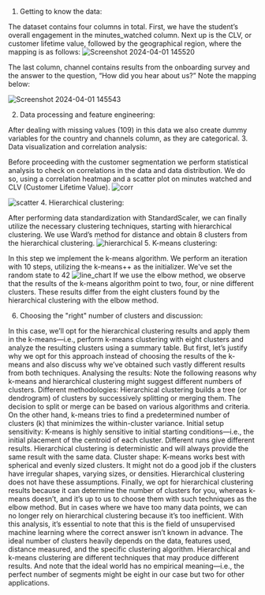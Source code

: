 1. Getting to know the data:
   
  The dataset contains four columns in total. 
  First, we have the student’s overall engagement in the minutes_watched column. Next up is the CLV, or customer lifetime value, followed by the geographical region, where the mapping is as follows:
![Screenshot 2024-04-01 145520](https://github.com/ElitsaKal/Customer-Segmentation-with-Hierarchical-Clustering-and-K-means/assets/162779608/6c7b3588-4094-416f-b902-62fd2bd7b498)
 
  The last column, channel contains results from the onboarding survey and the answer to the question, “How did you hear about us?” Note the mapping below:
  
![Screenshot 2024-04-01 145543](https://github.com/ElitsaKal/Customer-Segmentation-with-Hierarchical-Clustering-and-K-means/assets/162779608/d8f2df7c-717d-4950-80fc-0a58014caea7)

2. Data processing and feature engineering:
   
  After dealing with missing values (109) in this data we also create dummy variables for the country and channels column, as they are categorical.
3. Data visualization and correlation analysis:

   Before proceeding with the customer segmentation we perform statistical analysis to check on correlations in the data and data distribution.
   We do so, using a correlation heatmap and a scatter plot on minutes watched and CLV (Customer Lifetime Value).
![corr](https://github.com/ElitsaKal/Customer-Segmentation-with-Hierarchical-Clustering-and-K-means/assets/162779608/30cff576-36fa-4c7f-944c-5c31b74368f9)

![scatter](https://github.com/ElitsaKal/Customer-Segmentation-with-Hierarchical-Clustering-and-K-means/assets/162779608/a77e4977-cb1f-4b36-a0fb-0f40970f8f9c)
4. Hierarchical clustering:

After performing data standardization with StandardScaler, we can finally utilize the necessary clustering techniques, starting with hierarchical clustering. 
We use Ward’s method for distance and obtain 8 clusters from the hierarchical clustering.
![hierarchical](https://github.com/ElitsaKal/Customer-Segmentation-with-Hierarchical-Clustering-and-K-means/assets/162779608/dad3f690-9b56-4540-bfa3-92975ba67a23)
5. K-means clustering: 

In this step we implement the k-means algorithm. We perform an iteration with 10 steps, utilizing the k-means++ as the initializer. We've set the random state to 42
![line_chart](https://github.com/ElitsaKal/Customer-Segmentation-with-Hierarchical-Clustering-and-K-means/assets/162779608/26bbf95d-2d2f-4a70-a437-1b1f17c3714c)
 If we use the elbow method, we observe that the results of the k-means algorithm point to two, four, or nine different clusters. 
 These results differ from the eight clusters found by the hierarchical clustering with the elbow method.

6. Choosing the "right" number of clusters and discussion:

In this case, we’ll opt for the hierarchical clustering results and apply them in the k-means—i.e., perform k-means clustering with eight clusters and analyze the resulting clusters using a summary table.
But first, let’s justify why we opt for this approach instead of choosing the results of the k-means and also discuss why we’ve obtained such vastly different results from both techniques.
Analysing the results: Note the following reasons why k-means and hierarchical clustering might suggest different numbers of clusters.
Different methodologies: Hierarchical clustering builds a tree (or dendrogram) of clusters by successively splitting or merging them. The decision to split or merge can be based on various algorithms and criteria. 
On the other hand, k-means tries to find a predetermined number of clusters (k) that minimizes the within-cluster variance.
Initial setup sensitivity: K-means is highly sensitive to initial starting conditions—i.e., the initial placement of the centroid of each cluster. Different runs give different results.
Hierarchical clustering is deterministic and will always provide the same result with the same data.
Cluster shape: K-means works best with spherical and evenly sized clusters. It might not do a good job if the clusters have irregular shapes, varying sizes, or densities.
Hierarchical clustering does not have these assumptions.
Finally, we opt for hierarchical clustering results because it can determine the number of clusters for you, whereas k-means doesn’t, and it’s up to us to choose them with such techniques as the elbow method.
But in cases where we have too many data points, we can no longer rely on hierarchical clustering because it’s too inefficient. 
With this analysis, it’s essential to note that this is the field of unsupervised machine learning where the correct answer isn’t known in advance.
The ideal number of clusters heavily depends on the data, features used, distance measured, and the specific clustering algorithm. Hierarchical and k-means clustering are different techniques that may produce different results. 
And note that the ideal world has no empirical meaning—i.e., the perfect number of segments might be eight in our case but two for other applications.
